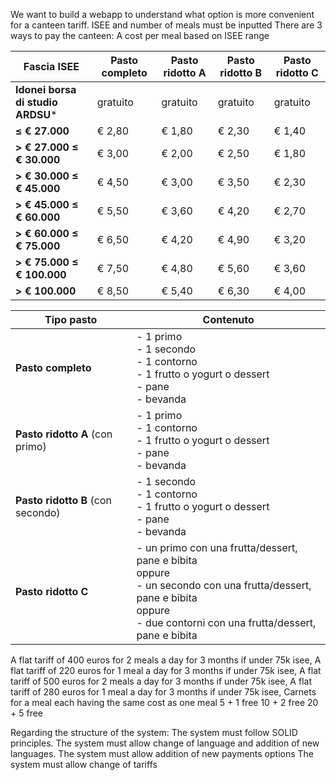 We want to build a webapp to understand what option is more convenient for a canteen tariff.
ISEE and number of meals must be inputted
There are 3 ways to pay the canteen:
A cost per meal based on ISEE range

| **Fascia ISEE**                   | **Pasto completo** | **Pasto ridotto A** | **Pasto ridotto B** | **Pasto ridotto C** |
| --------------------------------- | ------------------ | ------------------- | ------------------- | ------------------- |
| **Idonei borsa di studio ARDSU*** | gratuito           | gratuito            | gratuito            | gratuito            |
| **≤ € 27.000**                    | € 2,80             | € 1,80              | € 2,30              | € 1,40              |
| **> € 27.000 ≤ € 30.000**         | € 3,00             | € 2,00              | € 2,50              | € 1,80              |
| **> € 30.000 ≤ € 45.000**         | € 4,50             | € 3,00              | € 3,50              | € 2,30              |
| **> € 45.000 ≤ € 60.000**         | € 5,50             | € 3,60              | € 4,20              | € 2,70              |
| **> € 60.000 ≤ € 75.000**         | € 6,50             | € 4,20              | € 4,90              | € 3,20              |
| **> € 75.000 ≤ € 100.000**        | € 7,50             | € 4,80              | € 5,60              | € 3,60              |
| **> € 100.000**                   | € 8,50             | € 5,40              | € 6,30              | € 4,00              |


| **Tipo pasto**                    | **Contenuto**                                                                                                                                                                      |
| --------------------------------- | ---------------------------------------------------------------------------------------------------------------------------------------------------------------------------------- |
| **Pasto completo**                | - 1 primo<br>- 1 secondo<br>- 1 contorno<br>- 1 frutto o yogurt o dessert<br>- pane<br>- bevanda                                                                                   |
| **Pasto ridotto A** (con primo)   | - 1 primo<br>- 1 contorno<br>- 1 frutto o yogurt o dessert<br>- pane<br>- bevanda                                                                                                  |
| **Pasto ridotto B** (con secondo) | - 1 secondo<br>- 1 contorno<br>- 1 frutto o yogurt o dessert<br>- pane<br>- bevanda                                                                                                |
| **Pasto ridotto C**               | - un primo con una frutta/dessert, pane e bibita<br>oppure<br>- un secondo con una frutta/dessert, pane e bibita<br>oppure<br>- due contorni con una frutta/dessert, pane e bibita |




A flat tariff of 400 euros for 2 meals a day for 3 months if under 75k isee,
A flat tariff of 220 euros for 1 meal a day for 3 months if under 75k isee,
A flat tariff of 500 euros for 2 meals a day for 3 months if under 75k isee,
A flat tariff of 280 euros for 1 meal a day for 3 months if under 75k isee,
Carnets for a meal each having the same cost as one meal
5 + 1 free
10 + 2 free
20 + 5 free

Regarding the structure of the system:
The system must follow SOLID principles.
The system must allow change of language and addition of new languages.
The system must allow addition of new payments options
The system must allow change of tariffs